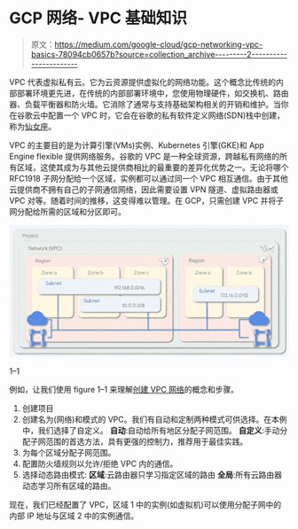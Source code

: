 # GCP 网络- VPC 基础知识

> 原文：<https://medium.com/google-cloud/gcp-networking-vpc-basics-78094cb0657b?source=collection_archive---------2----------------------->

VPC 代表虚拟私有云。它为云资源提供虚拟化的网络功能。这个概念比传统的内部部署环境更先进，在传统的内部部署环境中，您使用物理硬件，如交换机、路由器、负载平衡器和防火墙。它消除了通常与支持基础架构相关的开销和维护。当你在谷歌云中配置一个 VPC 时，它会在谷歌的私有软件定义网络(SDN)栈中创建，称为[仙女座](https://cloud.google.com/blog/products/networking/google-cloud-networking-in-depth-how-andromeda-2-2-enables-high-throughput-vms)。

VPC 的主要目的是为计算引擎(VMs)实例、Kubernetes 引擎(GKE)和 App Engine flexible 提供网络服务。谷歌的 VPC 是一种全球资源，跨越私有网络的所有区域，这使其成为与其他云提供商相比的最重要的差异化优势之一。无论将哪个 RFC1918 子网分配给一个区域，实例都可以通过同一个 VPC 相互通信。由于其他云提供商不拥有自己的子网通信网络，因此需要设置 VPN 隧道、虚拟路由器或 VPC 对等。随着时间的推移，这变得难以管理。在 GCP，只需创建 VPC 并将子网分配给所需的区域和分区即可。

![](img/dc44ce0184d9cf33b66016d46ad28a24.png)

1–1

例如，让我们使用 figure 1–1 来理解[创建 VPC 网络](https://cloud.google.com/vpc/docs/create-modify-vpc-networks)的概念和步骤。

1.  创建项目
2.  创建名为(网络)和模式的 VPC。我们有自动和定制两种模式可供选择。在本例中，我们选择了自定义。
    **自动**:自动给所有地区分配子网范围。
    **自定义**:手动分配子网范围的首选方法，具有更强的控制力，推荐用于最佳实践。
3.  为每个区域分配子网范围。
4.  配置防火墙规则以允许/拒绝 VPC 内的通信。
5.  选择动态路由模式:
    **区域**:云路由器只学习指定区域的路由
    **全局**:所有云路由器动态学习所有区域的路由。

现在，我们已经配置了 VPC，区域 1 中的实例(如虚拟机)可以使用分配子网中的内部 IP 地址与区域 2 中的实例通信。